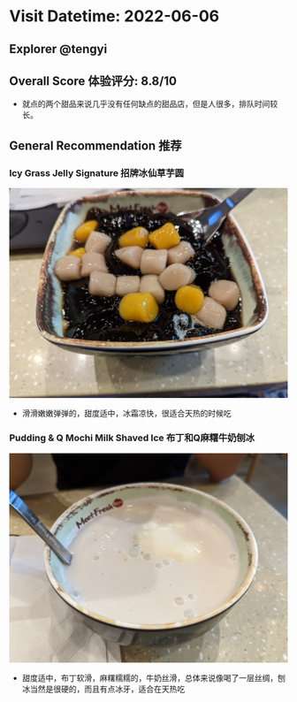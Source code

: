 # Visit Datetime: 2022-06-06

## Explorer @tengyi

## Overall Score 体验评分: 8.8/10

- 就点的两个甜品来说几乎没有任何缺点的甜品店，但是人很多，排队时间较长。

## General Recommendation 推荐

### Icy Grass Jelly Signature 招牌冰仙草芋圆

![Icy Grass Jelly Signature](Pix2022Sep10th/Icy_Grass_Jelly_Signature.jpg)

- 滑滑嫩嫩弹弹的，甜度适中，冰霜凉快，很适合天热的时候吃

### Pudding & Q Mochi Milk Shaved Ice 布丁和Q麻糬牛奶刨冰

![Pudding & Q Mochi Milk Shaved Ice](Pix2022Sep10th/Pudding_and_Q_Mochi_Milk_Shaved_Ice.jpg)

- 甜度适中，布丁软滑，麻糬糯糯的，牛奶丝滑，总体来说像喝了一层丝绸，刨冰当然是很硬的，而且有点冰牙，适合在天热吃

